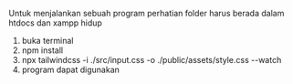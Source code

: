 Untuk menjalankan sebuah program 
perhatian folder harus berada dalam htdocs dan xampp hidup
1. buka terminal
2. npm install
3. npx tailwindcss -i ./src/input.css -o ./public/assets/style.css --watch
4. program dapat digunakan

